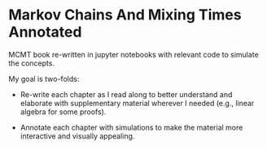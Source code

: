 # Markov Chains And Mixing Times Annotated

MCMT book re-written in jupyter notebooks with relevant code to simulate the concepts.

My goal is two-folds:

- Re-write each chapter as I read along to better understand and elaborate with supplementary material wherever I needed (e.g., linear algebra for some proofs).

- Annotate each chapter with simulations to make the material more interactive and visually appealing. 

